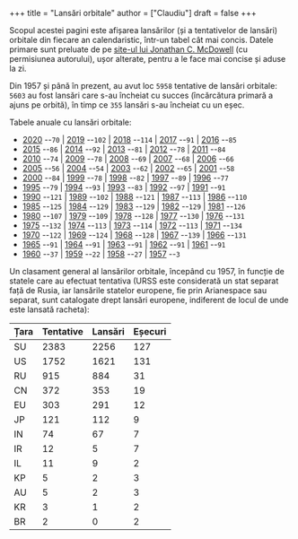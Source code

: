+++
title = "Lansări orbitale"
author = ["Claudiu"]
draft = false
+++

Scopul acestei pagini este afișarea lansărilor (și a tentativelor de lansări) orbitale din fiecare an calendaristic, într-un tabel cât mai concis. Datele primare sunt preluate de pe [site-ul lui Jonathan C. McDowell](https://planet4589.org/space/) (cu permisiunea autorului), ușor alterate, pentru a le face mai concise și aduse la zi.

Din 1957 și până în prezent, au avut loc `5958` tentative de lansări orbitale: `5603` au fost lansări care s-au încheiat cu succes (încărcătura primară a ajuns pe orbită), în timp ce `355` lansări s-au încheiat cu un eșec.

Tabele anuale cu lansări orbitale:

-   [2020](/t/l2020) --`70` | [2019](/t/l2019) --`102` | [2018](/t/l2018) --`114` | [2017](/t/l2017) --`91` | [2016](/t/l2016) --`85`
-   [2015](/t/l2015) --`86` | [2014](/t/l2014) --`92` | [2013](/t/l2013) --`81` | [2012](/t/l2012) --`78` | [2011](/t/l2011) --`84`
-   [2010](/t/l2010) --`74` | [2009](/t/l2009) --`78` | [2008](/t/l2008) --`69` | [2007](/t/l2007) --`68` | [2006](/t/l2006) --`66`
-   [2005](/t/l2005) --`56` | [2004](/t/l2004) --`54` | [2003](/t/l2003) --`62` | [2002](/t/l2002) --`65` | [2001](/t/l2001) --`58`
-   [2000](/t/l2000) --`84` | [1999](/t/l1999) --`78` | [1998](/t/l1998) --`82` | [1997](/t/l1997) --`89` | [1996](/t/l1996) --`77`
-   [1995](/t/l1995) --`79` | [1994](/t/l1994) --`93` | [1993](/t/l1993) --`83` | [1992](/t/l1992) --`97` | [1991](/t/l1991) --`91`
-   [1990](/t/l1990) --`121` | [1989](/t/l1989) --`102` | [1988](/t/l1988) --`121` | [1987](/t/l1987) --`113` | [1986](/t/l1986) --`110`
-   [1985](/t/l1985) --`125` | [1984](/t/l1984) --`129` | [1983](/t/l1983) --`129` | [1982](/t/l1982) --`129` | [1981](/t/l1981) --`126`
-   [1980](/t/l1980) --`107` | [1979](/t/l1979) --`109` | [1978](/t/l1978) --`128` | [1977](/t/l1977) --`130` | [1976](/t/l1976) --`131`
-   [1975](/t/l1975) --`132` | [1974](/t/l1974) --`113` | [1973](/t/l1973) --`114` | [1972](/t/l1972) --`113` | [1971](/t/l1971) --`134`
-   [1970](/t/l1970) --`122` | [1969](/t/l1969) --`124` | [1968](/t/l1968) --`128` | [1967](/t/l1967) --`139` | [1966](/t/l1966) --`131`
-   [1965](/t/l1965) --`91` | [1964](/t/l1964) --`91` | [1963](/t/l1963) --`91` | [1962](/t/l1962) --`91` | [1961](/t/l1961) --`91`
-   [1960](/t/l1960) --`37` | [1959](/t/l1959) --`22` | [1958](/t/l1959) --`27` | [1957](/t/l1957) --`3`

Un clasament general al lansărilor orbitale, începând cu 1957, în funcție de statele care au efectuat tentativa (URSS este considerată un stat separat față de Rusia, iar lansările statelor europene, fie prin Arianespace sau separat, sunt catalogate drept lansări europene, indiferent de locul de unde este lansată racheta):

| Țara | Tentative | Lansări | Eșecuri |
|------|-----------|---------|---------|
| SU   | 2383      | 2256    | 127     |
| US   | 1752      | 1621    | 131     |
| RU   | 915       | 884     | 31      |
| CN   | 372       | 353     | 19      |
| EU   | 303       | 291     | 12      |
| JP   | 121       | 112     | 9       |
| IN   | 74        | 67      | 7       |
| IR   | 12        | 5       | 7       |
| IL   | 11        | 9       | 2       |
| KP   | 5         | 2       | 3       |
| AU   | 5         | 2       | 3       |
| KR   | 3         | 1       | 2       |
| BR   | 2         | 0       | 2       |